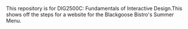 This repository is for DIG2500C: Fundamentals of Interactive Design.This shows off the steps for a website for the Blackgoose Bistro's Summer Menu.
